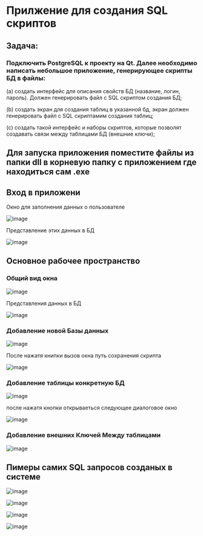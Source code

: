 #  Прилжение для создания SQL скриптов
## Задача:
### Подключить PostgreSQL к проекту на Qt. Далее необходимо написать небольшое приложение, генерирующее скрипты БД в файлы:

(a) создать интерфейс для описания свойств БД (название, логин, пароль).
Должен генерировать файл с SQL скриптом создания БД;

(b) создать экран для создания таблиц в указанной бд, экран должен генерировать файл с SQL скриптамим создания таблиц;

(c) создать такой интерфейс и наборы скриптов, которые позволят создавать связи между таблицами БД (внешние ключи);

## Для запуска приложения поместите файлы из папки dll в корневую папку с приложением где находиться сам .exe

## Вход в приложени
Окно для заполнения данных о пользователе

![image](https://user-images.githubusercontent.com/55054000/123650418-40fa2880-d833-11eb-9129-7c899c19c79d.png)

Представление этих данных в БД

![image](https://user-images.githubusercontent.com/55054000/123651325-0a70dd80-d834-11eb-9d0a-25a73b87acdc.png)

## Основное рабочее пространство

### Общий вид окна
![image](https://user-images.githubusercontent.com/55054000/123650843-a3532900-d833-11eb-9609-e3dfdd9893a2.png)

Представления данных в БД

![image](https://user-images.githubusercontent.com/55054000/123651562-3f7d3000-d834-11eb-9583-f6006b3ee34a.png)

### Добавление новой Базы данных 

![image](https://user-images.githubusercontent.com/55054000/123651745-69ceed80-d834-11eb-97d0-59321f9b1110.png)

 После нажатя книпки вызов окна путь сохранения скрипта 
 
 ![image](https://user-images.githubusercontent.com/55054000/123652023-9edb4000-d834-11eb-8f29-d2bd7a92dce7.png)

 ###  Добавление таблицы  конкретную БД
 
 ![image](https://user-images.githubusercontent.com/55054000/123652329-e1048180-d834-11eb-9790-fdb5610e5ac4.png)

после нажатя кнопки открываеться следующее диалоговое окно

![image](https://user-images.githubusercontent.com/55054000/123652538-0f825c80-d835-11eb-9cc6-ce7a4c1c4107.png)

### Добавление внешних Ключей Между таблицами

![image](https://user-images.githubusercontent.com/55054000/123652693-317bdf00-d835-11eb-8876-45a3c6a2628e.png)

## Пимеры самих SQL запросов созданых в системе

![image](https://user-images.githubusercontent.com/55054000/123653303-b109ae00-d835-11eb-8010-674a23c3eba3.png)


![image](https://user-images.githubusercontent.com/55054000/123652903-5d976000-d835-11eb-81c5-fb9d8fd04d04.png)

![image](https://user-images.githubusercontent.com/55054000/123652953-68ea8b80-d835-11eb-910d-70b11eedd145.png)

![image](https://user-images.githubusercontent.com/55054000/123653244-a51dec00-d835-11eb-8e67-83bdaaacf106.png)




